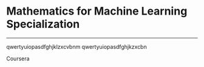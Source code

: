 # Mathematics for Machine Learning Specialization
**********************************************************************

qwertyuiopasdfghjklzxcvbnm qwertyuiopasdfghjkzxcbn

Coursera
